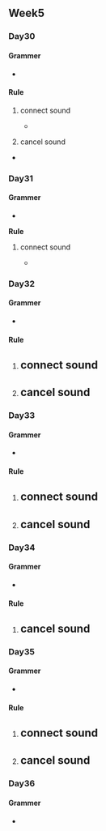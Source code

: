 ## Week5

### Day30

> 

#### Grammer

- 

#### Rule

1. connect sound 

   - 
2. cancel sound
- 



### Day31

> 

#### Grammer

- 

**Rule**

1. connect sound 

   - 



### Day32

> 

#### Grammer

- 

#### **Rule**

1. connect sound 
   - 
2. cancel sound
   - 



### Day33

>  

#### Grammer

- 

#### **Rule**

1. connect sound 
   - 
2. cancel sound
   - 



### Day34

> 

#### Grammer

- 

#### **Rule**

1. cancel sound
   - 



### Day35

> 

#### Grammer

- 

#### **Rule**

1. connect sound 
   - 
2. cancel sound
   - 



### Day36

> 

#### Grammer

- 
